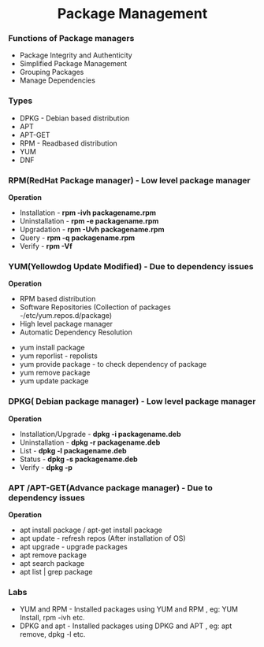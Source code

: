 <h1 align="center"> Package Management </h1>

### Functions of Package managers

* Package Integrity and Authenticity
* Simplified Package Management
* Grouping Packages
* Manage Dependencies

### Types

* DPKG - Debian based distribution
* APT 
* APT-GET
* RPM - Readbased distribution
* YUM
* DNF

### RPM(RedHat Package manager) - Low level package manager

**Operation**

+ Installation - **rpm -ivh packagename.rpm**
+ Uninstallation - **rpm -e packagename.rpm**
+ Upgradation - **rpm -Uvh packagename.rpm**
+ Query - **rpm -q packagename.rpm**
+ Verify - **rpm -Vf <path to file>**

### YUM(Yellowdog Update Modified) - Due to dependency issues

**Operation**

+ RPM based distribution
+ Software Repositories (Collection of packages -/etc/yum.repos.d/package)
+ High level package manager
+ Automatic Dependency Resolution

* yum install package
* yum reporlist - repolists
* yum provide package - to check dependency of package
* yum remove package
* yum update package

### DPKG( Debian package manager) - Low level package manager

**Operation**

+ Installation/Upgrade - **dpkg -i packagename.deb**
+ Uninstallation - **dpkg -r packagename.deb**
+ List - **dpkg -l packagename.deb**
+ Status - **dpkg -s packagename.deb**
+ Verify - **dpkg -p <path to file>**

### APT /APT-GET(Advance package manager) - Due to dependency issues

**Operation**

* apt install package / apt-get install package
* apt update - refresh repos (After installation of OS)
* apt upgrade - upgrade packages
* apt remove package
* apt search package
* apt list | grep package

### Labs

* YUM and RPM - Installed packages using YUM and RPM , eg: YUM Install, rpm -ivh etc.
* DPKG and apt - Installed packages using DPKG and APT , eg: apt remove, dpkg -l etc.


